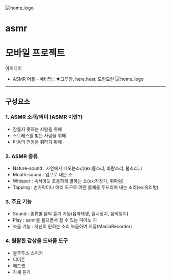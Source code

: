 ![home_logo](./image/home_logo.png)

# asmr
# 모바일 프로젝트

아이디어
* ASMR 어플 - 예비명 : ★그루잠, here.hear, 도란도란
![home_logo](https://user-images.githubusercontent.com/48500333/59329754-a05b6d80-8d2a-11e9-8b74-bd865bd1d39a.png)

***
## 구성요소
### 1. ASMR 소개/의미 (ASMR 이란?)
 - 잠들지 못하는 사람을 위해
 - 스트레스를 받는 사람을 위해
 - 마음의 안정을 취하기 위해

### 2. ASMR 종류
 - Nature-sound : 자연에서 나오는소리(ex:물소리, 바람소리, 불소리..)
 - Mouth-sound : 입으로 내는 소
 - Whisper : 속삭이듯 조용하게 말하는 소(ex:자장가, 휘파람)
 - Tapping : 손가락이나 여러 도구로 어떤 물체를 두드리며 내는 소리(ex:유리병)

### 3. 주요 기능
 - Sound : 종류별 음악 듣기 가능(음악재생, 일시정지, 음악정지)
 - Play : asmr을 들으면서 칠 수 있는 피아노 기
 - 녹음 기능 : 자신이 원하는 소리 녹음하여 저장(MediaRecorder)

### 4. 원활한 감상을 도와줄 도구
 - 블루투스 스피커
 - 이어폰
 - 헤드셋
 - 자체 듣기
